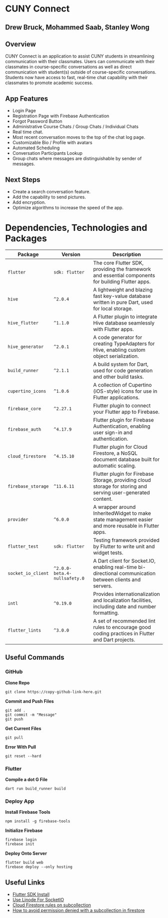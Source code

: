 # CUNY Connect
## Drew Bruck, Mohammed Saab, Stanley Wong


## Overview
CUNY Connect is an application to assist CUNY students in streamlining communication
with their classmates. Users can communicate with their classmates in course-specific
conversations as well as direct communication with student(s) outside of course-specific
conversations. Students now have access to fast, real-time chat capability with their
classmates to promote academic success.


## App Features
- Login Page
- Registration Page with Firebase Authentication
- Forgot Password Button
- Administrative Course Chats / Group Chats / Individual Chats
- Real time chat.
- Most recent conversation moves to the top of the chat log page.
- Customizable Bio / Profile with avatars 
- Automated Scheduling
- Conversation Participants Lookup
- Group chats where messages are distinguishable by sender of messages.


## Next Steps
- Create a search conversation feature.
- Add the capability to send pictures. 
- Add encryption.
- Optimize algorithms to increase the speed of the app.


# Dependencies, Technologies and Packages

| **Package**           | **Version**        | **Description**                                                                                     |
|-----------------------|--------------------|-----------------------------------------------------------------------------------------------------|
| `flutter`             | `sdk: flutter`     | The core Flutter SDK, providing the framework and essential components for building Flutter apps.   |
| `hive`                | `^2.0.4`           | A lightweight and blazing fast key-value database written in pure Dart, used for local storage.     |
| `hive_flutter`        | `^1.1.0`           | A Flutter plugin to integrate Hive database seamlessly with Flutter apps.                           |
| `hive_generator`      | `^2.0.1`           | A code generator for creating TypeAdapters for Hive, enabling custom object serialization.          |
| `build_runner`        | `^2.1.1`           | A build system for Dart, used for code generation and other build tasks.                            |
| `cupertino_icons`     | `^1.0.6`           | A collection of Cupertino (iOS-style) icons for use in Flutter applications.                        |
| `firebase_core`       | `^2.27.1`          | Flutter plugin to connect your Flutter app to Firebase.                                             |
| `firebase_auth`       | `^4.17.9`          | Flutter plugin for Firebase Authentication, enabling user sign-in and authentication.               |
| `cloud_firestore`     | `^4.15.10`         | Flutter plugin for Cloud Firestore, a NoSQL document database built for automatic scaling.          |
| `firebase_storage`    | `^11.6.11`         | Flutter plugin for Firebase Storage, providing cloud storage for storing and serving user-generated content. |
| `provider`            | `^6.0.0`           | A wrapper around InheritedWidget to make state management easier and more reusable in Flutter apps. |
| `flutter_test`        | `sdk: flutter`     | Testing framework provided by Flutter to write unit and widget tests.                               |
| `socket_io_client`    | `^2.0.0-beta.4-nullsafety.0` | A Dart client for Socket.IO, enabling real-time bi-directional communication between clients and servers. |
| `intl`                | `^0.19.0`          | Provides internationalization and localization facilities, including date and number formatting.    |
| `flutter_lints`       | `^3.0.0`           | A set of recommended lint rules to encourage good coding practices in Flutter and Dart projects.    |


## Useful Commands

### GitHub

__Clone Repo__
```
git clone https://copy-github-link-here.git
```

__Commit and Push Files__

```
git add .
git commit -m "Message"
git push 
```

__Get Current Files__

```
git pull
```

__Error With Pull__

```
git reset --hard
```

### Flutter
__Compile a dot G File__

```
dart run build_runner build
```


### Deploy App

__Install Firebase Tools__
```
npm install -g firebase-tools
```

__Initialize Firebase__
```
firebase login
firebase init
```

__Deploy Onto Server__
```
flutter build web
firebase deploy --only hosting
```

## Useful Links
- [Flutter SDK Install](https://docs.flutter.dev/get-started/install)
- [Use Linode For SocketIO](https://www.linode.com/docs/guides/using-socket-io/)
- [Cloud Firestore rules on subcollection](https://stackoverflow.com/questions/47809552/cloud-firestore-rules-on-subcollection)
- [How to avoid permission denied with a subcollection in firestore](https://stackoverflow.com/questions/67074480/how-to-avoid-permission-denied-with-a-subcollection-in-firestore)
